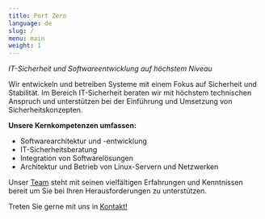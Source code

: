 ```yaml
---
title: Port Zero
language: de
slug: /
menu: main
weight: 1
---
```


<p class="lead" style="font-style: italic;">
  IT-Sicherheit und Softwareentwicklung auf höchstem Niveau
</p>

Wir entwickeln und betreiben Systeme mit einem Fokus auf Sicherheit und Stabilität. Im Bereich IT-Sicherheit beraten wir mit höchstem technischen Anspruch und unterstützen bei der Einführung und Umsetzung von Sicherheitskonzepten.

__Unsere Kernkompetenzen umfassen:__

* Softwarearchitektur und -entwicklung
* IT-Sicherheitsberatung
* Integration von Softwarelösungen
* Architektur und Betrieb von Linux-Servern und Netzwerken

Unser [Team](/de/team/) steht mit seinen vielfältigen Erfahrungen und Kenntnissen bereit um Sie bei Ihren Herausforderungen zu unterstützen.

Treten Sie gerne mit uns in [Kontakt!](/de/contact/)
